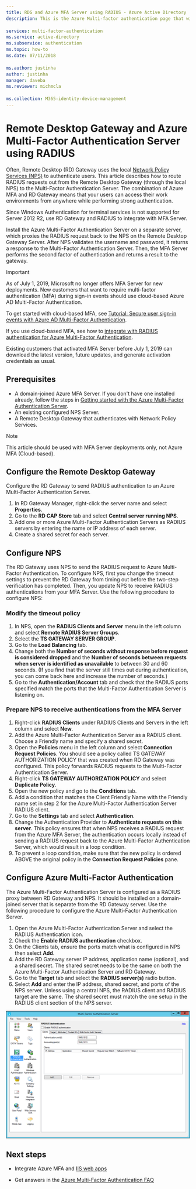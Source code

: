 ```yaml
---
title: RDG and Azure MFA Server using RADIUS - Azure Active Directory
description: This is the Azure Multi-factor authentication page that will assist in deploying Remote Desktop (RD) Gateway and Azure Multi-Factor Authentication Server using RADIUS.

services: multi-factor-authentication
ms.service: active-directory
ms.subservice: authentication
ms.topic: how-to
ms.date: 07/11/2018

ms.author: justinha
author: justinha
manager: daveba
ms.reviewer: michmcla

ms.collection: M365-identity-device-management
---
```

# Remote Desktop Gateway and Azure Multi-Factor Authentication Server using RADIUS

Often, Remote Desktop (RD) Gateway uses the local [Network Policy Services (NPS)](/windows-server/networking/core-network-guide/core-network-guide#BKMK_optionalfeatures) to authenticate users. This article describes how to route RADIUS requests out from the Remote Desktop Gateway (through the local NPS) to the Multi-Factor Authentication Server. The combination of Azure MFA and RD Gateway means that your users can access their work environments from anywhere while performing strong authentication.

Since Windows Authentication for terminal services is not supported for Server 2012 R2, use RD Gateway and RADIUS to integrate with MFA Server.

Install the Azure Multi-Factor Authentication Server on a separate server, which proxies the RADIUS request back to the NPS on the Remote Desktop Gateway Server. After NPS validates the username and password, it returns a response to the Multi-Factor Authentication Server. Then, the MFA Server performs the second factor of authentication and returns a result to the gateway.

> [!IMPORTANT]
> As of July 1, 2019, Microsoft no longer offers MFA Server for new deployments. New customers that want to require multi-factor authentication (MFA) during sign-in events should use cloud-based Azure AD Multi-Factor Authentication.
>
> To get started with cloud-based MFA, see [Tutorial: Secure user sign-in events with Azure AD Multi-Factor Authentication](tutorial-enable-azure-mfa.md).
>
> If you use cloud-based MFA, see how to [integrate with RADIUS authentication for Azure Multi-Factor Authentication](howto-mfa-nps-extension.md).
>
> Existing customers that activated MFA Server before July 1, 2019 can download the latest version, future updates, and generate activation credentials as usual.

## Prerequisites

- A domain-joined Azure MFA Server. If you don't have one installed already, follow the steps in [Getting started with the Azure Multi-Factor Authentication Server](howto-mfaserver-deploy.md).
- An existing configured NPS Server.
- A Remote Desktop Gateway that authenticates with Network Policy Services.

> [!NOTE]
> This article should be used with MFA Server deployments only, not Azure MFA (Cloud-based).

## Configure the Remote Desktop Gateway

Configure the RD Gateway to send RADIUS authentication to an Azure Multi-Factor Authentication Server.

1. In RD Gateway Manager, right-click the server name and select **Properties**.
2. Go to the **RD CAP Store** tab and select **Central server running NPS**.
3. Add one or more Azure Multi-Factor Authentication Servers as RADIUS servers by entering the name or IP address of each server.
4. Create a shared secret for each server.

## Configure NPS

The RD Gateway uses NPS to send the RADIUS request to Azure Multi-Factor Authentication. To configure NPS, first you change the timeout settings to prevent the RD Gateway from timing out before the two-step verification has completed. Then, you update NPS to receive RADIUS authentications from your MFA Server. Use the following procedure to configure NPS:

### Modify the timeout policy

1. In NPS, open the **RADIUS Clients and Server** menu in the left column and select **Remote RADIUS Server Groups**.
2. Select the **TS GATEWAY SERVER GROUP**.
3. Go to the **Load Balancing** tab.
4. Change both the **Number of seconds without response before request is considered dropped** and the **Number of seconds between requests when server is identified as unavailable** to between 30 and 60 seconds. (If you find that the server still times out during authentication, you can come back here and increase the number of seconds.)
5. Go to the **Authentication/Account** tab and check that the RADIUS ports specified match the ports that the Multi-Factor Authentication Server is listening on.

### Prepare NPS to receive authentications from the MFA Server

1. Right-click **RADIUS Clients** under RADIUS Clients and Servers in the left column and select **New**.
2. Add the Azure Multi-Factor Authentication Server as a RADIUS client. Choose a Friendly name and specify a shared secret.
3. Open the **Policies** menu in the left column and select **Connection Request Policies**. You should see a policy called TS GATEWAY AUTHORIZATION POLICY that was created when RD Gateway was configured. This policy forwards RADIUS requests to the Multi-Factor Authentication Server.
4. Right-click **TS GATEWAY AUTHORIZATION POLICY** and select **Duplicate Policy**.
5. Open the new policy and go to the **Conditions** tab.
6. Add a condition that matches the Client Friendly Name with the Friendly name set in step 2 for the Azure Multi-Factor Authentication Server RADIUS client.
7. Go to the **Settings** tab and select **Authentication**.
8. Change the Authentication Provider to **Authenticate requests on this server**. This policy ensures that when NPS receives a RADIUS request from the Azure MFA Server, the authentication occurs locally instead of sending a RADIUS request back to the Azure Multi-Factor Authentication Server, which would result in a loop condition.
9. To prevent a loop condition, make sure that the new policy is ordered ABOVE the original policy in the **Connection Request Policies** pane.

## Configure Azure Multi-Factor Authentication

The Azure Multi-Factor Authentication Server is configured as a RADIUS proxy between RD Gateway and NPS.  It should be installed on a domain-joined server that is separate from the RD Gateway server. Use the following procedure to configure the Azure Multi-Factor Authentication Server.

1. Open the Azure Multi-Factor Authentication Server and select the RADIUS Authentication icon.
2. Check the **Enable RADIUS authentication** checkbox.
3. On the Clients tab, ensure the ports match what is configured in NPS then select **Add**.
4. Add the RD Gateway server IP address, application name (optional), and a shared secret. The shared secret needs to be the same on both the Azure Multi-Factor Authentication Server and RD Gateway.
3. Go to the **Target** tab and select the **RADIUS server(s)** radio button.
4. Select **Add** and enter the IP address, shared secret, and ports of the NPS server. Unless using a central NPS, the RADIUS client and RADIUS target are the same. The shared secret must match the one setup in the RADIUS client section of the NPS server.

![Radius Authentication in MFA Server](./media/howto-mfaserver-nps-rdg/radius.png)

## Next steps

- Integrate Azure MFA and [IIS web apps](howto-mfaserver-iis.md)

- Get answers in the [Azure Multi-Factor Authentication FAQ](multi-factor-authentication-faq.md)